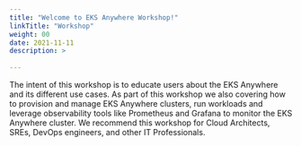 ```yaml
---
title: "Welcome to EKS Anywhere Workshop!"
linkTitle: "Workshop"
weight: 00
date: 2021-11-11
description: >
  
---
```


The intent of this workshop is to educate users about the EKS Anywhere and its different use cases.
As part of this workshop we also covering how to provision and manage EKS Anywhere clusters, run workloads and leverage observability tools like Prometheus and Grafana to monitor the EKS Anywhere cluster.
We recommend this workshop for Cloud Architects, SREs, DevOps engineers, and other IT Professionals.

